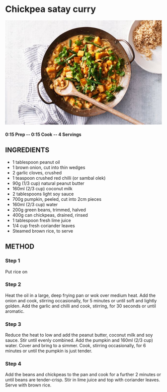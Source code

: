 # Chickpea satay curry
![](https://raw.githubusercontent.com/fuzzwah/recipes/master/pics/Chickpea_satay_curry.jpg)
#### 0:15 Prep -- 0:15 Cook -- 4 Servings
## INGREDIENTS
* 1 tablespoon peanut oil
* 1 brown onion, cut into thin wedges
* 2 garlic cloves, crushed
* 1 teaspoon crushed red chilli (or sambal olek)
* 90g (1/3 cup) natural peanut butter
* 160ml (2/3 cup) coconut milk
* 2 tablespoons light soy sauce
* 700g pumpkin, peeled, cut into 2cm pieces
* 160ml (2/3 cup) water
* 200g green beans, trimmed, halved
* 400g can chickpeas, drained, rinsed
* 1 tablespoon fresh lime juice
* 1/4 cup fresh coriander leaves
* Steamed brown rice, to serve
## METHOD
### Step 1
Put rice on
### Step 2
Heat the oil in a large, deep frying pan or wok over medium heat. Add the onion and cook, stirring occasionally, for 5 minutes or until soft and lightly golden. Add the garlic and chilli and cook, stirring, for 30 seconds or until aromatic.
### Step 3
Reduce the heat to low and add the peanut butter, coconut milk and soy sauce. Stir until evenly combined. Add the pumpkin and 160ml (2/3 cup) water. Cover and bring to a simmer. Cook, stirring occasionally, for 6 minutes or until the pumpkin is just tender.
### Step 4
Add the beans and chickpeas to the pan and cook for a further 2 minutes or until beans are tender-crisp. Stir in lime juice and top with coriander leaves. Serve with brown rice.